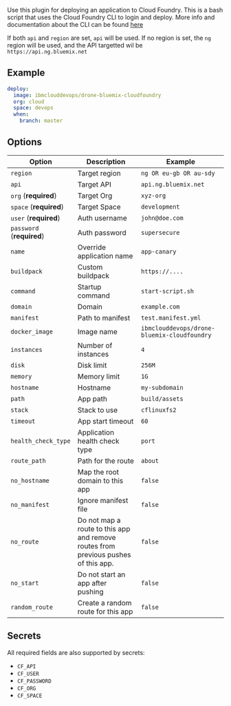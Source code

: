 Use this plugin for deploying an application to Cloud Foundry. This is a bash script
that uses the Cloud Foundry CLI to login and deploy. More info and documentation about 
the CLI can be found [here](https://github.com/cloudfoundry/cli)

If both `api` and `region` are set, `api` will be used. If no region is set, the `ng` region will be used, and the API targetted wil be `https://api.ng.bluemix.net`


## Example

```yaml
deploy:
  image: ibmclouddevops/drone-bluemix-cloudfoundry
  org: cloud
  space: devops
  when:
    branch: master
```

## Options

| Option | Description | Example |
| ------ | ----------- | ---- |
| `region` | Target region | `ng OR eu-gb OR au-sdy` |
| `api` | Target API | `api.ng.bluemix.net` |
| `org` (**required**) | Target Org | `xyz-org` |
| `space` (**required**) | Target Space | `development` |
| `user` (**required**) | Auth username | `john@doe.com` |
| `password` (**required**) | Auth password | `supersecure` |
| `name` | Override application name | `app-canary` |
| `buildpack` | Custom buildpack | `https://....` |
| `command` | Startup command | `start-script.sh` |
| `domain` | Domain | `example.com` |
| `manifest` | Path to manifest | `test.manifest.yml` |
| `docker_image` | Image name | `ibmclouddevops/drone-bluemix-cloudfoundry` |
| `instances` | Number of instances | `4` |
| `disk` | Disk limit | `256M` |
| `memory` | Memory limit | `1G` |
| `hostname` | Hostname | `my-subdomain` |
| `path` | App path | `build/assets` |
| `stack` | Stack to use | `cflinuxfs2` |
| `timeout` | App start timeout | `60` |
| `health_check_type` | Application health check type | `port` |
| `route_path` | Path for the route | `about` |
| `no_hostname` | Map the root domain to this app | `false` |
| `no_manifest` | Ignore manifest file | `false` |
| `no_route` | Do not map a route to this app and remove routes from previous pushes of this app. | `false` |
| `no_start` | Do not start an app after pushing | `false` |
| `random_route` | Create a random route for this app | `false` |

## Secrets

All required fields are also supported by secrets:

- `CF_API`
- `CF_USER`
- `CF_PASSWORD`
- `CF_ORG`
- `CF_SPACE`
